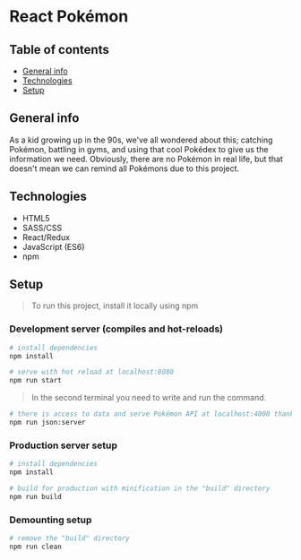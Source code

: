 # React Pokémon

## Table of contents

- [General info](#general-info)
- [Technologies](#technologies)
- [Setup](#setup)

## General info

As a kid growing up in the 90s, we've all wondered about this; catching Pokémon, battling in gyms, and using that cool Pokédex to give us the information we need. Obviously, there are no Pokémon in real life, but that doesn't mean we can remind all Pokémons due to this project.

## Technologies

- HTML5
- SASS/CSS
- React/Redux
- JavaScript (ES6)
- npm

## Setup

> To run this project, install it locally using npm

### Development server (compiles and hot-reloads)

```bash
# install dependencies
npm install

# serve with hot reload at localhost:8080
npm run start
```

> In the second terminal you need to write and run the command.

```bash
# there is access to data and serve Pokémon API at localhost:4000 thanks to this the application will work
npm run json:server
```

### Production server setup

```bash
# install dependencies
npm install

# build for production with minification in the "build" directory
npm run build
```

### Demounting setup

```bash
# remove the "build" directory
npm run clean
```
